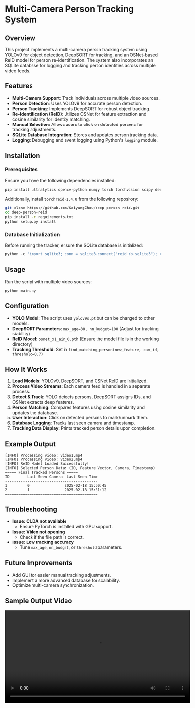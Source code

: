 # Multi-Camera Person Tracking System

## Overview
This project implements a multi-camera person tracking system using YOLOv9 for object detection, DeepSORT for tracking, and an OSNet-based ReID model for person re-identification. The system also incorporates an SQLite database for logging and tracking person identities across multiple video feeds.

## Features
- **Multi-Camera Support**: Track individuals across multiple video sources.
- **Person Detection**: Uses YOLOv9 for accurate person detection.
- **Person Tracking**: Implements DeepSORT for robust object tracking.
- **Re-Identification (ReID)**: Utilizes OSNet for feature extraction and cosine similarity for identity matching.
- **Manual Selection**: Allows users to click on detected persons for tracking adjustments.
- **SQLite Database Integration**: Stores and updates person tracking data.
- **Logging**: Debugging and event logging using Python's `logging` module.

## Installation
### Prerequisites
Ensure you have the following dependencies installed:

```bash
pip install ultralytics opencv-python numpy torch torchvision scipy deep-sort-realtime
```

Additionally, install `torchreid-1.4.0` from the following repository:

```bash
git clone https://github.com/KaiyangZhou/deep-person-reid.git
cd deep-person-reid
pip install -r requirements.txt
python setup.py install
```

### Database Initialization
Before running the tracker, ensure the SQLite database is initialized:

```python
python -c 'import sqlite3; conn = sqlite3.connect("reid_db.sqlite3"); cursor = conn.cursor(); cursor.execute("CREATE TABLE IF NOT EXISTS persons (id INTEGER PRIMARY KEY, feature BLOB, last_seen_camera INTEGER, last_seen_time REAL)"); conn.commit(); conn.close()'
```

## Usage
Run the script with multiple video sources:

```bash
python main.py
```

## Configuration
- **YOLO Model**: The script uses `yolov9s.pt` but can be changed to other models.
- **DeepSORT Parameters**: `max_age=30, nn_budget=100` (Adjust for tracking stability)
- **ReID Model**: `osnet_x1_ain_0.pth` (Ensure the model file is in the working directory)
- **Tracking Threshold**: Set in `find_matching_person(new_feature, cam_id, threshold=0.7)`

## How It Works
1. **Load Models**: YOLOv9, DeepSORT, and OSNet ReID are initialized.
2. **Process Video Streams**: Each camera feed is handled in a separate process.
3. **Detect & Track**: YOLO detects persons, DeepSORT assigns IDs, and OSNet extracts deep features.
4. **Person Matching**: Compares features using cosine similarity and updates the database.
5. **User Interaction**: Click on detected persons to mark/unmark them.
6. **Database Logging**: Tracks last seen camera and timestamp.
7. **Tracking Data Display**: Prints tracked person details upon completion.

## Example Output
```plaintext
[INFO] Processing video: video1.mp4
[INFO] Processing video: video2.mp4
[INFO] ReID Model Loaded Successfully!
[INFO] Selected Person Data: (ID, Feature Vector, Camera, Timestamp)
===== Final Tracked Persons =====
ID        Last Seen Camera  Last Seen Time
------------------------------------------
1         0                2025-02-18 15:30:45
2         1                2025-02-18 15:31:12
==========================================
```

## Troubleshooting
- **Issue: CUDA not available**
  - Ensure PyTorch is installed with GPU support.
- **Issue: Video not opening**
  - Check if the file path is correct.
- **Issue: Low tracking accuracy**
  - Tune `max_age`, `nn_budget`, or `threshold` parameters.

## Future Improvements
- Add GUI for easier manual tracking adjustments.
- Implement a more advanced database for scalability.
- Optimize multi-camera synchronization.

## Sample Output Video
<video width="600" controls>
  <source src="https://amritBskt.github.io/ObjDetection/output_cam_0.mp4" type="video/mp4">
  Your browser does not support the video tag.
</video>

